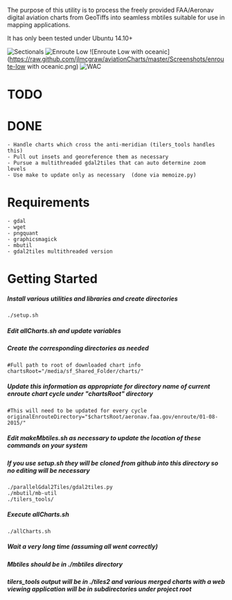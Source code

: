 The purpose of this utility is to process the freely provided FAA/Aeronav 
digital aviation charts from GeoTiffs into seamless mbtiles suitable for use in mapping 
applications.

It has only been tested under Ubuntu 14.10+

![Sectionals](https://raw.github.com/jlmcgraw/aviationCharts/master/Screenshots/sectional.png)
![Enroute Low](https://raw.github.com/jlmcgraw/aviationCharts/master/Screenshots/enroute-low.png)
![Enroute Low with oceanic](https://raw.github.com/jlmcgraw/aviationCharts/master/Screenshots/enroute-low with oceanic.png)
![WAC](https://raw.github.com/jlmcgraw/aviationCharts/master/Screenshots/wac.png)

# TODO    


# DONE
    - Handle charts which cross the anti-meridian (tilers_tools handles this)
    - Pull out insets and georeference them as necessary
    - Pursue a multithreaded gdal2tiles that can auto determine zoom levels
    - Use make to update only as necessary  (done via memoize.py)
        
# Requirements
    - gdal 
    - wget
    - pngquant 
    - graphicsmagick 
    - mbutil 
    - gdal2tiles multithreaded version 

# Getting Started
##### Install various utilities and libraries and create directories
```
./setup.sh
```
##### Edit allCharts.sh and update variables 
##### Create the corresponding directories as needed
```
#Full path to root of downloaded chart info
chartsRoot="/media/sf_Shared_Folder/charts/"
```
##### Update this information as appropriate for directory name of current enroute chart cycle under "chartsRoot" directory
```
#This will need to be updated for every cycle
originalEnrouteDirectory="$chartsRoot/aeronav.faa.gov/enroute/01-08-2015/"
```
##### Edit makeMbtiles.sh as necessary to update the location of these commands on your system
##### If you use setup.sh they will be cloned from github into this directory so no editing will be necessary
```
./parallelGdal2Tiles/gdal2tiles.py
./mbutil/mb-util
./tilers_tools/
```
##### Execute allCharts.sh
```
./allCharts.sh
```
##### Wait a very long time (assuming all went correctly)
##### Mbtiles should be in ./mbtiles directory
##### tilers_tools output will be in ./tiles2 and various merged charts with a web viewing application will be in subdirectories under project root
